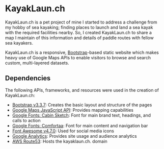 # KayakLaun.ch
KayakLaun.ch is a pet project of mine I started to address a challenge from my hobby of sea kayaking; finding places to launch and land a sea kayak with the required facilities nearby. So, I created KayakLaun.ch to share a map I maintain of this information and details of paddle routes with fellow sea kayakers.

KayakLaun.ch is a responsive, [Bootstrap](https://getbootstrap.com)-based static website which makes heavy use of Google Maps APIs to enable visitors to browse and search custom, multi-layered datasets.

## Dependencies
The following APIs, frameworks, and resources were used in the creation of KayakLaun.ch:
* [Bootstrap v3.3.7](https://getbootstrap.com): Creates the basic layout and structure of the pages 
* [Google Maps JavaScript API](https://developers.google.com/maps/documentation/javascript/): Provides mapping capabilities
* [Google Fonts: Cabin Sketch](https://fonts.google.com/specimen/Cabin+Sketch): Font for main brand text, headings, and calls to action
* [Google Fonts: Comfortaa](https://fonts.google.com/specimen/Comfortaa): Font for main content and navigation bar
* [Font Awesome v4.7.0](http://fontawesome.io): Used for social media icons
* [Google Analytics](https://analytics.google.com): Provides site usage and audience analytics
* [AWS Route53](https://aws.amazon.com/route53/): Hosts the kayaklaun.ch. domain